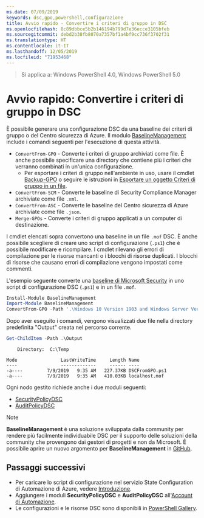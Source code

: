 ```yaml
---
ms.date: 07/09/2019
keywords: dsc,gpo,powershell,configurazione
title: Avvio rapido - Convertire i criteri di gruppo in DSC
ms.openlocfilehash: 8c89dbbce5b2b146194b799d7e36ecce3105bfeb
ms.sourcegitcommit: debd2b38fb8070a7357bf1a4bf9cc736f3702f31
ms.translationtype: HT
ms.contentlocale: it-IT
ms.lasthandoff: 12/05/2019
ms.locfileid: "71953468"
---
```

> Si applica a: Windows PowerShell 4.0, Windows PowerShell 5.0

# <a name="quickstart-convert-group-policy-into-dsc"></a>Avvio rapido: Convertire i criteri di gruppo in DSC

È possibile generare una configurazione DSC da una baseline dei criteri di gruppo o del Centro sicurezza di Azure. Il modulo [BaselineManagement](https://www.powershellgallery.com/packages/BaselineManagement) include i comandi seguenti per l'esecuzione di questa attività.

- `ConvertFrom-GPO` - Converte i criteri di gruppo archiviati come file. È anche possibile specificare una directory che contiene più i criteri che verranno combinati in un'unica configurazione.
  - Per esportare i criteri di gruppo nell'ambiente in uso, usare il cmdlet [Backup-GPO](/powershell/module/grouppolicy/backup-gpo?view=win10-ps) o seguire le istruzioni in [Esportare un oggetto Criteri di gruppo in un file](/microsoft-desktop-optimization-pack/agpm/export-a-gpo-to-a-file).
- `ConvertFrom-SCM` - Converte le baseline di Security Compliance Manager archiviate come file `.xml`.
- `ConvertFrom-ASC` - Converte le baseline del Centro sicurezza di Azure archiviate come file `.json`.
- `Merge-GPOs` - Converte i criteri di gruppo applicati a un computer di destinazione.

I cmdlet elencati sopra convertono una baseline in un file `.mof` DSC. È anche possibile scegliere di creare uno script di configurazione (`.ps1`) che è possibile modificare e ricompilare. I cmdlet rilevano gli errori di compilazione per le risorse mancanti o i blocchi di risorse duplicati. I blocchi di risorse che causano errori di compilazione vengono impostati come commenti.

L'esempio seguente converte una [baseline di Microsoft Security](https://www.microsoft.com/en-us/download/details.aspx?id=55319) in uno script di configurazione DSC (`.ps1`) e in un file `.mof`.

```powershell
Install-Module BaselineManagement
Import-Module BaselineManagement
ConvertFrom-GPO -Path '.\Windows 10 Version 1903 and Windows Server Version 1903 Security Baseline\GPOs\' -OutputConfigurationScript
```

Dopo aver eseguito i comandi, vengono visualizzati due file nella directory predefinita "Output" creata nel percorso corrente.

```powershell
Get-ChildItem -Path .\Output
```

```Output
    Directory:  C:\Temp

Mode                LastWriteTime     Length Name
----                -------------     ------ ----
-a----         7/9/2019   9:35 AM   227.37KB DSCFromGPO.ps1
-a----         7/9/2019   9:35 AM   410.03KB localhost.mof
```

Ogni nodo gestito richiede anche i due moduli seguenti:

- [SecurityPolicyDSC](https://www.powershellgallery.com/packages/SecurityPolicyDsc)
- [AuditPolicyDSC](https://www.powershellgallery.com/packages/AuditPolicyDsc)

> [!NOTE]
> **BaselineManagement** è una soluzione sviluppata dalla community per rendere più facilmente individuabile DSC per il supporto delle soluzioni della community che provengono dai gestori di progetti e non da Microsoft. È possibile aprire un nuovo argomento per **BaselineManagement** in [GitHub](https://github.com/microsoft/BaselineManagement).

## <a name="next-steps"></a>Passaggi successivi

- Per caricare lo script di configurazione nel servizio State Configuration di Automazione di Azure, vedere [Introduzione](/automation/automation-dsc-getting-started#importing-a-configuration-into-azure-automation).
- Aggiungere i moduli **SecurityPolicyDSC** e **AuditPolicyDSC** all'[Account di Automazione](/azure/automation/shared-resources/modules).
- Le configurazioni e le risorse DSC sono disponibili in [PowerShell Gallery](https://www.powershellgallery.com/).
